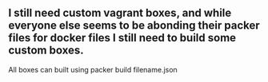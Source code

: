 ## I still need custom vagrant boxes, and while everyone else seems to be abonding their packer files for docker files I still need to build some custom boxes.

All boxes can built using packer build filename.json

